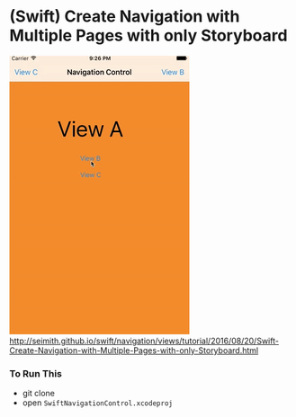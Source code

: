 # (Swift) Create Navigation with Multiple Pages with only Storyboard

![alt text](https://raw.githubusercontent.com/seimith/seimith.github.io/master/_assets/2016-08-20-assets/SwiftNavigationControlVideoSmall.gif "Creating a single page application")
http://seimith.github.io/swift/navigation/views/tutorial/2016/08/20/Swift-Create-Navigation-with-Multiple-Pages-with-only-Storyboard.html

### To Run This

- git clone
- open `SwiftNavigationControl.xcodeproj`

[link]: http://seimith.github.io/swift/navigation/views/tutorial/2016/08/20/Swift-Create-Navigation-with-Multiple-Pages-with-only-Storyboard.html

